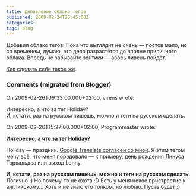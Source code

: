 ```yaml
---
title: Добавление облака тегов
published: 2009-02-24T20:45:00Z
categories: 
tags: blog
---
```


Добавил облако тегов. Пока что выглядит не очень — постов мало, но со временем, думаю, это дело разрастётся до вполне приличного облака. <strike>Впредь не забывайте зонтики — авось ливень пойдёт.</strike>

<a href="http://phy3blog.googlepages.com/Beta-Blogger-Label-Cloud.html">Как сделать себе такое же</a>.

<h3 id='hakyll-convert-comments-title'>Comments (migrated from Blogger)</h3>
<div class='hakyll-convert-comment'>
<p class='hakyll-convert-comment-date'>On 2009-02-26T09:33:00.000+02:00, virens wrote:</p>
<p class='hakyll-convert-comment-body'>
Интересно, а что за тег Holiday?<br/>
И, кстати, раз на русском пишешь, можно и теги на русском сделать.
</p>
</div>

<div class='hakyll-convert-comment'>
<p class='hakyll-convert-comment-date'>On 2009-02-26T15:27:00.000+02:00, Programmaster wrote:</p>
<p class='hakyll-convert-comment-body'>
<B>Интересно, а что за тег Holiday?</B>

Holiday — праздник. <A HREF="http://translate.google.com/translate_t#en%7Cru%7Choliday" REL="nofollow">Google Translate согласен со мной</A>. Я этим тегом мечу всё, что меня порадовало — к примеру, день рождения Линуса Торвальдса или выход Lenny.

<B>И, кстати, раз на русском пишешь, можно и теги на русском сделать.</B><br/>
Логично :) Но почему-то не охота :D Есть у меня некое пристрастие к английскому... Хоть и не знаю его толком, но люблю. Пусть будет ;)
</p>
</div>



